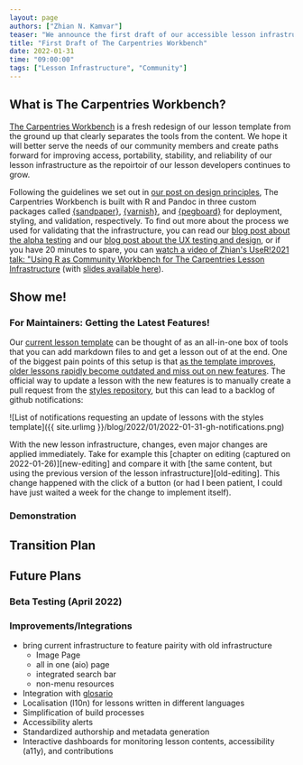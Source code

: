 ```yaml
---
layout: page
authors: ["Zhian N. Kamvar"]
teaser: "We announce the first draft of our accessible lesson infrastructure and call for beta testers"
title: "First Draft of The Carpentries Workbench"
date: 2022-01-31
time: "09:00:00"
tags: ["Lesson Infrastructure", "Community"]
---
```


## What is The Carpentries Workbench?

[The Carpentries Workbench][workbench] is a fresh redesign of our lesson
template from the ground up that clearly separates the tools from the content.
We hope it will better serve the needs of our community members and create
paths forward for improving access, portability, stability, and reliability of
our lesson infrastructure as the repoirtoir of our lesson developers continues
to grow.

Following the guidelines we set out in [our post on design principles][design-principles],
The Carpentries Workbench is built with R and Pandoc in three custom packages
called [{sandpaper}], [{varnish}], and [{pegboard}] for deployment, styling,
and validation, respectively. To find out more about the process we used for
validating that the infrastructure, you can read our [blog post about the alpha
testing][alpha-test] and our [blog post about the UX testing and design][ux-test],
or if you have 20 minutes to spare, you can [watch a video of Zhian's UseR!2021
talk: "Using R as Community Workbench for The Carpentries Lesson
Infrastructure][yt-vid] (with [slides available here](https://zkamvar.github.io/user2021/#1)).

## Show me!

### For Maintainers: Getting the Latest Features!

Our [current lesson template][styles] can be thought of as an all-in-one box of
tools that you can add markdown files to and get a lesson out of at the end. One
of the biggest pain points of this setup is that [as the template improves, 
older lessons rapidly become outdated and miss out on new features][slide-19].
The official way to update a lesson with the new features is to manually create
a pull request from the [styles repository][styles], but this can lead to a 
backlog of github notifications:

![List of notifications requesting an update of lessons with the styles template]({{ site.urlimg }}/blog/2022/01/2022-01-31-gh-notifications.png)

With the new lesson infrastructure, changes, even major changes are applied
immediately. Take for example this [chapter on editing (captured on 
2022-01-26)][new-editing] and compare it with [the same content, but using the 
previous version of the lesson infrastructure][old-editing]. This change
happened with the click of a button (or had I been patient, I could have just
waited a week for the change to implement itself). 

### Demonstration

## Transition Plan

## Future Plans

### Beta Testing (April 2022)

### Improvements/Integrations

 - bring current infrastructure to feature pairity with old infrastructure
   - Image Page
   - all in one (aio) page
   - integrated search bar
   - non-menu resources
 - Integration with [glosario](https://glosario.carpentries.org/)
 - Localisation (l10n) for lessons written in different languages
 - Simplification of build processes
 - Accessibility alerts
 - Standardized authorship and metadata generation
 - Interactive dashboards for monitoring lesson contents, accessibility (a11y), and contributions

[design-principles]: https://carpentries.org/blog/2020/08/lesson-template-design/ 
[{sandpaper}]: https://carpentries.github.io/sandpaper/
[{pegboard}]: https://carpentries.github.io/pegboard/
[{varnish}]: https://github.com/carpentries/varnish#readme
[alpha-test]: https://carpentries.org/blog/2021/07/infrastructure-testing/
[ux-test]: https://carpentries.org/blog/2021/05/lesson-template-design-process/
[yt-vid]: https://www.youtube.com/watch?v=vd8XZSuY_Rs&list=PLSFzyC3wp8-csb8rtreOUoW8C_1J87QD5&index=1&t=1271s
[workbench]: https://carpentries.github.io/sandpaper-docs
[styles]: https://github.com/carpentries/styles/
[slide-19]: https://zkamvar.github.io/user2021/#19
[old-episodes]: https://web.archive.org/web/20220125163344/https://carpentries.github.io/sandpaper-docs/episodes.html
[new-episodes]: https://web.archive.org/web/20220127011238/https://carpentries.github.io/sandpaper-docs/episodes.html
